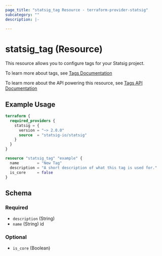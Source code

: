 ```yaml
---
page_title: "statsig_tag Resource - terraform-provider-statsig"
subcategory: ""
description: |-
  
---
```


# statsig_tag (Resource)

This resource allows you to configure tags for your Statsig project.

To learn more about tags, see [Tags Documentation](https://docs.statsig.com/access-management/tags)

To learn more about the API powering this resource, see [Tags API Documentation](https://docs.statsig.com/console-api/all-endpoints-generated#post-/console/v1/tags)

## Example Usage

```terraform
terraform {
  required_providers {
    statsig = {
      version = "~> 2.0.0"
      source  = "statsig-io/statsig"
    }
  }
}

resource "statsig_tag" "example" {
  name        = "New Tag"
  description = "A short description of what this tag is used for."
  is_core     = false
}
```

<!-- schema generated by tfplugindocs -->
## Schema

### Required

- `description` (String)
- `name` (String) id

### Optional

- `is_core` (Boolean)